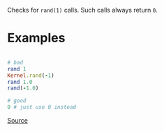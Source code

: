 
Checks for `rand(1)` calls.
Such calls always return `0`.

# Examples

```ruby

# bad
rand 1
Kernel.rand(-1)
rand 1.0
rand(-1.0)

# good
0 # just use 0 instead
```

[Source](http://www.rubydoc.info/gems/rubocop/RuboCop/Cop/Lint/RandOne)